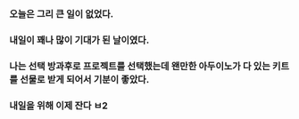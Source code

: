 ### 오늘은 그리 큰 일이 없었다. 
### 내일이 꽤나 많이 기대가 된 날이였다. 
### 나는 선택 방과후로 프로젝트를 선택했는데 왠만한 아두이노가 다 있는 키트를 선물로 받게 되어서 기분이 좋았다. 
### 내일을 위해 이제 잔다 ㅂ2
